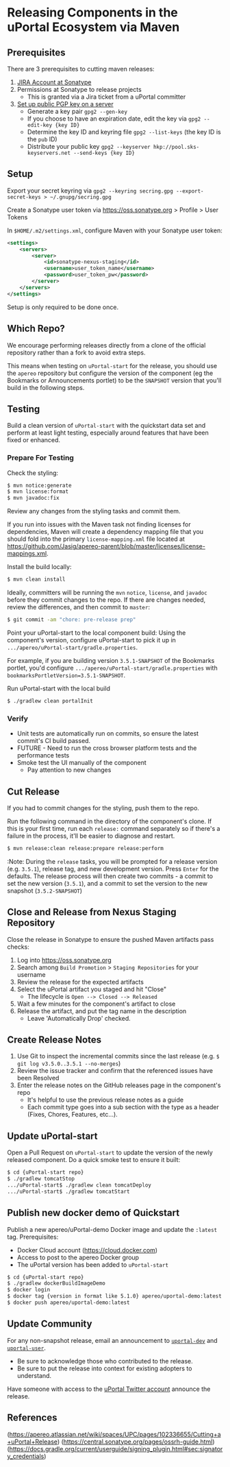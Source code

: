 # Releasing Components in the uPortal Ecosystem via Maven

## Prerequisites

There are 3 prerequisites to cutting maven releases:

1.  [JIRA Account at Sonatype](https://issues.sonatype.org/secure/Signup!default.jspa)
2.  Permissions at Sonatype to release projects
    -   This is granted via a Jira ticket from a uPortal committer
3.  [Set up public PGP key on a server](https://central.sonatype.org/pages/working-with-pgp-signatures.html)
    -   Generate a key pair `gpg2 --gen-key`
    -   If you choose to have an expiration date, edit the key via `gpg2 --edit-key {key ID}`
    -   Determine the key ID and keyring file `gpg2 --list-keys` (the key ID is the `pub` ID)
    -   Distribute your public key `gpg2 --keyserver hkp://pool.sks-keyservers.net --send-keys {key ID}`

## Setup

Export your secret keyring via `gpg2 --keyring secring.gpg --export-secret-keys > ~/.gnupg/secring.gpg`

Create a Sonatype user token via <https://oss.sonatype.org> > Profile > User Tokens

In `$HOME/.m2/settings.xml`, configure Maven with your Sonatype user token:

```xml
<settings>
    <servers>
        <server>
            <id>sonatype-nexus-staging</id>
            <username>user_token_name</username>
            <password>user_token_pw</password>
        </server>
    </servers>
</settings>
```

Setup is only required to be done once.

## Which Repo?

We encourage performing releases directly from a clone of the official repository rather than a fork to avoid extra steps.

This means when testing on `uPortal-start` for the release, you should use the `apereo` repository but configure the version of the component (eg the Bookmarks or Announcements portlet) to be the `SNAPSHOT` version that you'll build in the following steps.

## Testing

Build a clean version of `uPortal-start` with the quickstart data set and perform at least light testing, especially around features that have been fixed or enhanced.

### Prepare For Testing

Check the styling:
```sh
$ mvn notice:generate
$ mvn license:format
$ mvn javadoc:fix
```

Review any changes from the styling tasks and commit them.

If you run into issues with the Maven task not finding licenses for dependencies, Maven will create a dependency mapping file that you should fold into the primary `license-mapping.xml` file located at <https://github.com/Jasig/apereo-parent/blob/master/licenses/license-mappings.xml>.

Install the build locally:
```sh
$ mvn clean install
```

Ideally, committers will be running the `mvn` `notice`, `license`, and `javadoc` before they commit changes to the repo.  If there are changes needed, review the differences, and then commit to `master`:
```sh
$ git commit -am "chore: pre-release prep"
```

Point your uPortal-start to the local component build:
Using the component's version, configure uPortal-start to pick it up in `.../apereo/uPortal-start/gradle.properties`.

For example, if you are building version `3.5.1-SNAPSHOT` of the Bookmarks portlet, you'd configure `.../apereo/uPortal-start/gradle.properties` with `bookmarksPortletVersion=3.5.1-SNAPSHOT`.

Run uPortal-start with the local build
```sh
$ ./gradlew clean portalInit
```

### Verify

*   Unit tests are automatically run on commits, so ensure the latest commit's CI build passed.
*   FUTURE - Need to run the cross browser platform tests and the performance tests
*   Smoke test the UI manually of the component
    *   Pay attention to new changes

## Cut Release

If you had to commit changes for the styling, push them to the repo.

Run the following command in the directory of the component's clone.  If this is your first time, run each `release:` command separately so if there's a failure in the process, it'll be easier to diagnose and restart.

```sh
$ mvn release:clean release:prepare release:perform
```

:Note: During the `release` tasks, you will be prompted for a release version (e.g. `3.5.1`), release tag, and new development version.  Press `Enter` for the defaults.  The release process will then create two commits - a commit to set the new version (`3.5.1`), and a commit to set the version to the new snapshot (`3.5.2-SNAPSHOT`)

## Close and Release from Nexus Staging Repository

Close the release in Sonatype to ensure the pushed Maven artifacts pass checks:
1.  Log into <https://oss.sonatype.org>
2.  Search among `Build Promotion` > `Staging Repositories` for your username
3.  Review the release for the expected artifacts
4.  Select the uPortal artifact you staged and hit "Close"
    -   The lifecycle is `Open --> Closed --> Released`
5.  Wait a few minutes for the component's artifact to close
6.  Release the artifact, and put the tag name in the description
    -   Leave 'Automatically Drop' checked.

## Create Release Notes

1.  Use Git to inspect the incremental commits since the last release (e.g. `$ git log v3.5.0..3.5.1 --no-merges`)
2.  Review the issue tracker and confirm that the referenced issues have been Resolved
3.  Enter the release notes on the GitHub releases page in the component's repo
    -   It's helpful to use the previous release notes as a guide
    -   Each commit type goes into a sub section with the type as a header (Fixes, Chores, Features, etc...).

## Update uPortal-start


Open a Pull Request on `uPortal-start` to update the version of the newly released component.  Do a quick smoke test to ensure it built:

```sh
$ cd {uPortal-start repo}
$ ./gradlew tomcatStop
.../uPortal-start$ ./gradlew clean tomcatDeploy
.../uPortal-start$ ./gradlew tomcatStart
```

## Publish new docker demo of Quickstart

Publish a new apereo/uPortal-demo Docker image and update the `:latest` tag.
Prerequisites:
-   Docker Cloud account (<https://cloud.docker.com>)
-   Access to post to the apereo Docker group
-   The uPortal version has been added to `uPortal-start`

```sh
$ cd {uPortal-start repo}
$ ./gradlew dockerBuildImageDemo
$ docker login
$ docker tag {version in format like 5.1.0} apereo/uportal-demo:latest
$ docker push apereo/uportal-demo:latest
```

## Update Community
For any non-snapshot release, email an announcement to [`uportal-dev`](https://groups.google.com/a/apereo.org/forum/#!forum/uportal-dev) and [`uportal-user`](https://groups.google.com/a/apereo.org/forum/#!forum/uportal-user).
-   Be sure to acknowledge those who contributed to the release.
-   Be sure to put the release into context for existing adopters to understand.

Have someone with access to the [uPortal Twitter account](https://twitter.com/uportal) announce the release.

## References

(<https://apereo.atlassian.net/wiki/spaces/UPC/pages/102336655/Cutting+a+uPortal+Release>)
(<https://central.sonatype.org/pages/ossrh-guide.html>)
(<https://docs.gradle.org/current/userguide/signing_plugin.html#sec:signatory_credentials>)

